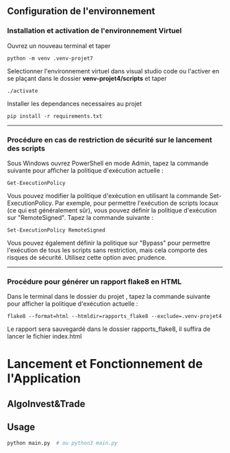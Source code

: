 ## Configuration de l'environnement

### Installation et activation de l'environnement Virtuel
Ouvrez un nouveau terminal et taper  
```
python -m venv .venv-projet7
```
Selectionner l'environnement virtuel dans visual studio code ou l'activer en se plaçant dans le dossier **venv-projet4/scripts** et taper
```
./activate
```
Installer les dependances necessaires au projet
```
pip install -r requirements.txt
```

---

### Procédure en cas de restriction de sécurité sur le lancement des scripts

Sous Windows ouvrez PowerShell en mode Admin, tapez la commande suivante pour afficher la politique d'exécution actuelle :
```
Get-ExecutionPolicy
```

Vous pouvez modifier la politique d'exécution en utilisant la commande Set-ExecutionPolicy. Par exemple, pour permettre l'exécution de scripts locaux (ce qui est généralement sûr), vous pouvez définir la politique d'exécution sur "RemoteSigned". Tapez la commande suivante :
```
Set-ExecutionPolicy RemoteSigned
```

Vous pouvez également définir la politique sur "Bypass" pour permettre l'exécution de tous les scripts sans restriction, mais cela comporte des risques de sécurité. Utilisez cette option avec prudence.

---

### Procédure pour générer un rapport flake8 en HTML


Dans le terminal dans le dossier du projet , tapez la commande suivante pour afficher la politique d'exécution actuelle :
```
flake8 --format=html --htmldir=rapports_flake8 --exclude=.venv-projet4
```
Le rapport sera sauvegardé dans le dossier rapports_flake8, il suffira de lancer le fichier index.html
# Lancement et Fonctionnement de l'Application

## AlgoInvest&Trade

## Usage

```bash
python main.py  # ou python3 main.py
```


